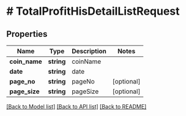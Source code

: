 # # TotalProfitHisDetailListRequest

## Properties

Name | Type | Description | Notes
------------ | ------------- | ------------- | -------------
**coin_name** | **string** | coinName |
**date** | **string** | date |
**page_no** | **string** | pageNo | [optional]
**page_size** | **string** | pageSize | [optional]

[[Back to Model list]](../../README.md#models) [[Back to API list]](../../README.md#endpoints) [[Back to README]](../../README.md)
